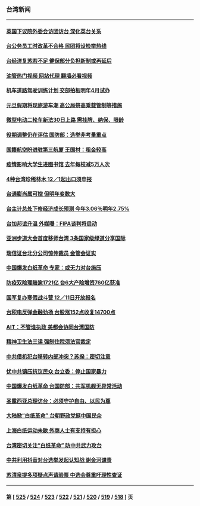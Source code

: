 ### 台湾新闻
---
#### [英国下议院外委会访团访台 深化英台关系](../../pages/ncid1349361/n13875499.md?11301245) 
#### [台公务员工时改革不合格 民团将设检举热线](../../pages/ncid1349361/n13875469.md?11301245) 
#### [台经济复苏若不足 健保部分负担新制或再延后](../../pages/ncid1349361/n13875490.md?11301245) 
#### [油管热门视频 网站代理 翻墙必看视频](http://138.2.39.72:81/youtube.html?epic-marker?11301245)
#### [机车道路驾驶训练计划 交部拍板明年4月试办](../../pages/ncid1349361/n13875460.md?11301245) 
#### [元旦假期将现旅游车潮 高公局祭高乘载管制等措施](../../pages/ncid1349361/n13875485.md?11301245) 
#### [微型电动二轮车新法30日上路 需挂牌、纳保、限龄](../../pages/ncid1349361/n13875494.md?11301245) 
#### [役期调整仍在评估 国防部：选举非考量重点](../../pages/ncid1349361/n13875463.md?11301245) 
#### [国籍航空盼进驻第三航厦 王国材：租金较高](../../pages/ncid1349361/n13875488.md?11301245) 
#### [疫情影响大学生进图书馆 去年每校减5万人次](../../pages/ncid1349361/n13875492.md?11301245) 
#### [4种台湾珍稀林木 12／1起出口须申报](../../pages/ncid1349361/n13875493.md?11301245) 
#### [台通膨尚属可控 但明年变数大](../../pages/ncid1349361/n13875437.md?11301245) 
#### [台主计总处下修经济成长预测 今年3.06％明年2.75%](../../pages/ncid1349361/n13875408.md?11301245) 
#### [台加邦谊升温 外媒曝：FIPA谈判将启动](../../pages/ncid1349361/n13875424.md?11301245) 
#### [亚洲步道大会首度移师台湾 3条国家级绿道分享国际](../../pages/ncid1349361/n13875421.md?11301245) 
#### [瑞信证台北分公司惊传裁员 金管会证实](../../pages/ncid1349361/n13875411.md?11301245) 
#### [中国爆发白纸革命 专家：或无力对台施压](../../pages/ncid1349361/n13875410.md?11301245) 
#### [防疫双险理赔逾1721亿 台6大产险增资760亿获准](../../pages/ncid1349361/n13875413.md?11301245) 
#### [国军复办寒假战斗营 12／11日开放报名](../../pages/ncid1349361/n13875419.md?11301245) 
#### [台积电反弹金融劲扬 台股涨152点收复14700点](../../pages/ncid1349361/n13875414.md?11301245) 
#### [AIT：不管谁执政 美都会协同台湾国防](../../pages/ncid1349361/n13875415.md?11301245) 
#### [精神卫生法三读 强制住院须法官裁定](../../pages/ncid1349361/n13875417.md?11301245) 
#### [中共借机犯台移转内部冲突？苏揆：密切注意](../../pages/ncid1349361/n13875379.md?11301245) 
#### [忧中共镇压抗议民众 台立委：停止国家暴力](../../pages/ncid1349361/n13875387.md?11301245) 
#### [中国爆发白纸革命 台国防部：共军机舰无异常活动](../../pages/ncid1349361/n13875375.md?11301245) 
#### [圣露西亚总理访台：必须守护自由、以民为尊](../../pages/ncid1349361/n13875274.md?11301245) 
#### [大陆掀“白纸革命” 台朝野政党挺中国民众](../../pages/ncid1349361/n13875058.md?11301245) 
#### [上海白纸运动未歇 外商人士有支持有担心](../../pages/ncid1349361/n13875220.md?11301245) 
#### [台湾密切关注“白纸革命” 防中共武力攻台](../../pages/ncid1349361/n13874811.md?11301245) 
#### [中共利用抖音对台选举发起认知战 谢金河谴责](../../pages/ncid1349361/n13874730.md?11301245) 
#### [苏清泉提多项疑点声请验票 中选会尊重吁理性查证](../../pages/ncid1349361/n13874615.md?11301245) 

---
#### 第 [ [525](./525.md?11301245) / [524](./524.md?11301245) / [523](./523.md?11301245) / [522](./522.md?11301245) / [521](./521.md?11301245) / [520](./520.md?11301245) / [519](./519.md?11301245) / [518](./518.md?11301245) ] 页
